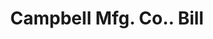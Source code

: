 ---
doi: 10.7916/D89P4CMV
date_other: '1900'
date_other_textual: 1900-1909
form: printed ephemera
genre:
- Invoices
name:
- Campbell Mfg. Co.
object_in_context_url: https://biggert.cul.columbia.edu/items/view/ave_biggert_00351
subject_hierarchical_geographic:
- Boston, Massachusetts, United States
subject_name:
- Campbell Mfg. Co.
title: Campbell Mfg. Co.. Bill
sort_title: Campbell Mfg. Co.. Bill
call_number: ave_biggert_00351
coordinates:
- 42.35805555555556,-71.06361111111111
pid: ave_biggert_00351
identifiers: ave_biggert_00351
thumbnail: https://derivativo-2.library.columbia.edu/iiif/2/ldpd:344202/full/!256,256/0/native.jpg
permalink: "/biggert/ave_biggert_00351/"
layout: iiif-image-page
---